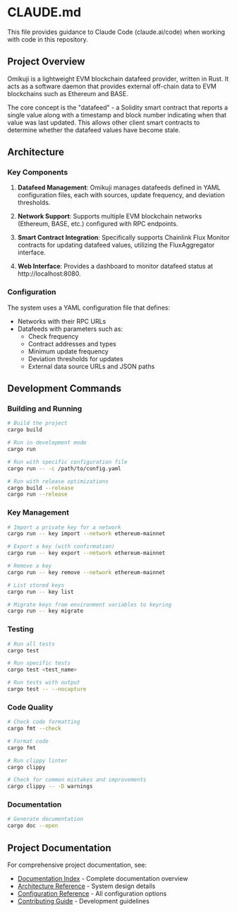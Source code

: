 # CLAUDE.md

This file provides guidance to Claude Code (claude.ai/code) when working with code in this repository.

## Project Overview

Omikuji is a lightweight EVM blockchain datafeed provider, written in Rust. It acts as a software daemon that provides external off-chain data to EVM blockchains such as Ethereum and BASE.

The core concept is the "datafeed" - a Solidity smart contract that reports a single value along with a timestamp and block number indicating when that value was last updated. This allows other client smart contracts to determine whether the datafeed values have become stale.

## Architecture

### Key Components

1. **Datafeed Management**: Omikuji manages datafeeds defined in YAML configuration files, each with sources, update frequency, and deviation thresholds.

2. **Network Support**: Supports multiple EVM blockchain networks (Ethereum, BASE, etc.) configured with RPC endpoints.

3. **Smart Contract Integration**: Specifically supports Chainlink Flux Monitor contracts for updating datafeed values, utilizing the FluxAggregator interface.

4. **Web Interface**: Provides a dashboard to monitor datafeed status at http://localhost:8080.

### Configuration

The system uses a YAML configuration file that defines:
- Networks with their RPC URLs
- Datafeeds with parameters such as:
  - Check frequency
  - Contract addresses and types
  - Minimum update frequency
  - Deviation thresholds for updates
  - External data source URLs and JSON paths

## Development Commands

### Building and Running

```bash
# Build the project
cargo build

# Run in development mode
cargo run

# Run with specific configuration file
cargo run -- -c /path/to/config.yaml

# Run with release optimizations
cargo build --release
cargo run --release
```

### Key Management

```bash
# Import a private key for a network
cargo run -- key import --network ethereum-mainnet

# Export a key (with confirmation)
cargo run -- key export --network ethereum-mainnet

# Remove a key
cargo run -- key remove --network ethereum-mainnet

# List stored keys
cargo run -- key list

# Migrate keys from environment variables to keyring
cargo run -- key migrate
```

### Testing

```bash
# Run all tests
cargo test

# Run specific tests
cargo test <test_name>

# Run tests with output
cargo test -- --nocapture
```

### Code Quality

```bash
# Check code formatting
cargo fmt --check

# Format code
cargo fmt

# Run clippy linter
cargo clippy

# Check for common mistakes and improvements
cargo clippy -- -D warnings
```

### Documentation

```bash
# Generate documentation
cargo doc --open
```

## Project Documentation

For comprehensive project documentation, see:
- [Documentation Index](docs/README.md) - Complete documentation overview
- [Architecture Reference](docs/reference/architecture.md) - System design details
- [Configuration Reference](docs/reference/configuration.md) - All configuration options
- [Contributing Guide](docs/development/contributing.md) - Development guidelines